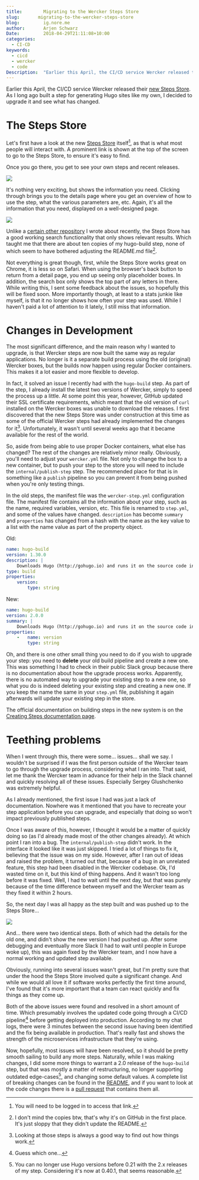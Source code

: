 ```yaml
---
title:        Migrating to the Wercker Steps Store
slug:       migrating-to-the-wercker-steps-store
blog:         ig.nore.me  
author:       Arjen Schwarz  
Date:         2018-04-29T21:11:08+10:00
categories:
  - CI-CD
keywords:
  - cicd
  - wercker
  - code
Description:  "Earlier this April, the CI/CD service Wercker released their new Steps Store. As I long ago built a step for generating Hugo sites like my own, I decided to upgrade it and see what has changed."
---
```


Earlier this April, the CI/CD service Wercker released their [new Steps Store](http://blog.wercker.com/steps-launch-of-new-steps-store). As I long ago built a step for generating Hugo sites like my own, I decided to upgrade it and see what has changed.

# The Steps Store

Let's first have a look at the new [Steps Store](https://app.wercker.com/steps) itself[^1], as that is what most people will interact with. A prominent link is shown at the top of the screen to go to the Steps Store, to ensure it's easy to find.

Once you go there, you get to see your own steps and recent releases.

![](step_store_my_new.png)

It's nothing very exciting, but shows the information you need. Clicking through brings you to the details page where you get an overview of how to use the step, what the various parameters are, etc. Again, it's all the information that you need, displayed on a well-designed page.

![](steps_store_details.png)

Unlike a [certain other repository](/2018/03/publishing-to-the-serverless-application-repository/) I wrote about recently, the Steps Store has a good working search functionality that only shows relevant results. Which taught me that there are about ten copies of my hugo-build step, none of which seem to have bothered adjusting the README.md file[^2].

Not everything is great though, first, while the Steps Store works great on Chrome, it is less so on Safari. When using the browser's back button to return from a detail page, you end up seeing only placeholder boxes. In addition, the search box only shows the top part of any letters in there. While writing this, I sent some feedback about the issues, so hopefully this will be fixed soon. More importantly though, at least to a stats junkie like myself, is that it no longer shows how often your step was used. While I haven't paid a lot of attention to it lately, I still miss that information.

# Changes in Development

The most significant difference, and the main reason why I wanted to upgrade, is that Wercker steps are now built the same way as regular applications. No longer is it a separate build process using the old (original) Wercker boxes, but the builds now happen using regular Docker containers. This makes it a lot easier and more flexible to develop.

In fact, it solved an issue I recently had with the `hugo-build` step. As part of the step, I already install the latest two versions of Wercker, simply to speed the process up a little. At some point this year, however, GitHub updated their SSL certificate requirements, which meant that the old version of `curl` installed on the Wercker boxes was unable to download the releases. I first discovered that the new Steps Store was under construction at this time as some of the official Wercker steps had already implemented the changes for it[^3]. Unfortunately, it wasn't until several weeks ago that it became available for the rest of the world.

So, aside from being able to use proper Docker containers, what else has changed? The rest of the changes are relatively minor really. Obviously, you'll need to adjust your `wercker.yml` file. Not only to change the box to a new container, but to push your step to the store you will need to include the `internal/publish-step` step. The recommended place for that is in something like a `publish` pipeline so you can prevent it from being pushed when you're only testing things.

In the old steps, the manifest file was the `wercker-step.yml` configuration file. The manifest file contains all the information about your step, such as the name, required variables, version, etc. This file is renamed to `step.yml`, and some of the values have changed. `description` has become `summary` and `properties` has changed from a hash with the name as the key value to a list with the name value as part of the property object.

Old:

```yml
name: hugo-build
version: 1.30.0
description: |
    Downloads Hugo (http://gohugo.io) and runs it on the source code in order to generate the static site.
type: build
properties:
    version:
        type: string
```

New:

```yml
name: hugo-build
version: 2.0.0
summary: |
    Downloads Hugo (http://gohugo.io) and runs it on the source code in order to generate the static site.
properties:
    -   name: version
        type: string
```

Oh, and there is one other small thing you need to do if you wish to upgrade your step: you need to **delete** your old build pipeline and create a new one. This was something I had to check in their public Slack group because there is no documentation about how the upgrade process works. Apparently, there is no automated way to upgrade your existing step to a new one, so what you do is indeed deleting your existing step and creating a new one. If you keep the name the same in your `step.yml` file, publishing it again afterwards will update your existing step in the store.

The official documentation on building steps in the new system is on the [Creating Steps documentation page](http://devcenter.wercker.com/docs/steps/creating-steps).

# Teething problems

When I went through this, there were some... issues... shall we say. I wouldn't be surprised if I was the first person outside of the Wercker team to go through the upgrade process, considering what I ran into. That said, let me thank the Wercker team in advance for their help in the Slack channel and quickly resolving all of these issues. Especially Sergey Glushchenko was extremely helpful.

As I already mentioned, the first issue I had was just a lack of documentation. Nowhere was it mentioned that you have to recreate your step application before you can upgrade, and especially that doing so won't impact previously published steps.

Once I was aware of this, however, I thought it would be a matter of quickly doing so (as I'd already made most of the other changes already). At which point I ran into a bug. The `internal/publish-step` didn't work. In the interface it looked like it was just skipped. I tried a lot of things to fix it, believing that the issue was on my side. However, after I ran out of ideas and raised the problem, it turned out that, because of a bug in an unrelated feature, this step had been disabled in the Wercker codebase. Ok, I'd wasted time on it, but this kind of thing happens. And it wasn't too long before it was fixed. Well, I had to wait until the next day, but that was purely because of the time difference between myself and the Wercker team as they fixed it within 2 hours.

So, the next day I was all happy as the step built and was pushed up to the Steps Store...

![](steps_store_double.png)

And... there were two identical steps. Both of which had the details for the old one, and didn't show the new version I had pushed up. After some debugging and eventually more Slack (I had to wait until people in Europe woke up), this was again fixed by the Wercker team, and I now have a normal working and updated step available.

Obviously, running into several issues wasn't great, but I'm pretty sure that under the hood the Steps Store involved quite a significant change. And while we would all love it if software works perfectly the first time around, I've found that it's more important that a team can react quickly and fix things as they come up. 

Both of the above issues were found and resolved in a short amount of time. Which presumably involves the updated code going through a CI/CD pipeline[^4] before getting deployed into production. According to my chat logs, there were 3 minutes between the second issue having been identified and the fix being available in production. That's really fast and shows the strength of the microservices infrastructure that they're using.

Now, hopefully, most issues will have been resolved, so it should be pretty smooth sailing to build any more steps. Naturally, while I was making changes, I did some more things to warrant a 2.0 release of the `hugo-build` step, but that was mostly a matter of restructuring, no longer supporting outdated edge-cases[^5], and changing some default values. A complete list of breaking changes can be found in the [README](https://github.com/ArjenSchwarz/wercker-step-hugo-build), and if you want to look at the code changes there is a [pull request](https://github.com/ArjenSchwarz/wercker-step-hugo-build/pull/43) that contains them all.

[^1]:	You will need to be logged in to access that link.

[^2]:	I don't mind the copies btw, that's why it's on GitHub in the first place. It's just sloppy that they didn't update the README.

[^3]:	Looking at those steps is always a good way to find out how things work.

[^4]:	Guess which one...

[^5]:	You can no longer use Hugo versions before 0.21 with the 2.x releases of my step. Considering it's now at 0.40.1, that seems reasonable.